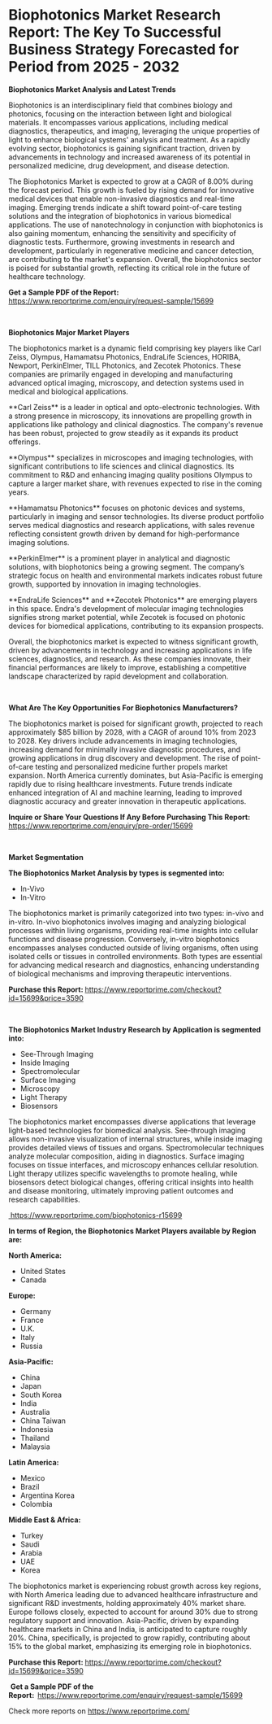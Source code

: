 <p><h1>Biophotonics Market Research Report: The Key To Successful Business Strategy Forecasted for Period from 2025 - 2032</h1></p><p><strong>Biophotonics Market Analysis and Latest Trends</strong></p>
<p><p>Biophotonics is an interdisciplinary field that combines biology and photonics, focusing on the interaction between light and biological materials. It encompasses various applications, including medical diagnostics, therapeutics, and imaging, leveraging the unique properties of light to enhance biological systems' analysis and treatment. As a rapidly evolving sector, biophotonics is gaining significant traction, driven by advancements in technology and increased awareness of its potential in personalized medicine, drug development, and disease detection.</p><p>The Biophotonics Market is expected to grow at a CAGR of 8.00% during the forecast period. This growth is fueled by rising demand for innovative medical devices that enable non-invasive diagnostics and real-time imaging. Emerging trends indicate a shift toward point-of-care testing solutions and the integration of biophotonics in various biomedical applications. The use of nanotechnology in conjunction with biophotonics is also gaining momentum, enhancing the sensitivity and specificity of diagnostic tests. Furthermore, growing investments in research and development, particularly in regenerative medicine and cancer detection, are contributing to the market's expansion. Overall, the biophotonics sector is poised for substantial growth, reflecting its critical role in the future of healthcare technology.</p></p>
<p><strong>Get a Sample PDF of the Report:&nbsp;</strong> <a href="https://www.reportprime.com/enquiry/request-sample/15699?utm_campaign=1789&utm_medium=2&utm_source=Github&utm_content=ia&utm_term=20032025&utm_id=biophotonics">https://www.reportprime.com/enquiry/request-sample/15699</a></p>
<p>&nbsp;</p>
<p><strong>Biophotonics Major Market Players</strong></p>
<p><p>The biophotonics market is a dynamic field comprising key players like Carl Zeiss, Olympus, Hamamatsu Photonics, EndraLife Sciences, HORIBA, Newport, PerkinElmer, TILL Photonics, and Zecotek Photonics. These companies are primarily engaged in developing and manufacturing advanced optical imaging, microscopy, and detection systems used in medical and biological applications.</p><p>**Carl Zeiss** is a leader in optical and opto-electronic technologies. With a strong presence in microscopy, its innovations are propelling growth in applications like pathology and clinical diagnostics. The company's revenue has been robust, projected to grow steadily as it expands its product offerings.</p><p>**Olympus** specializes in microscopes and imaging technologies, with significant contributions to life sciences and clinical diagnostics. Its commitment to R&D and enhancing imaging quality positions Olympus to capture a larger market share, with revenues expected to rise in the coming years.</p><p>**Hamamatsu Photonics** focuses on photonic devices and systems, particularly in imaging and sensor technologies. Its diverse product portfolio serves medical diagnostics and research applications, with sales revenue reflecting consistent growth driven by demand for high-performance imaging solutions.</p><p>**PerkinElmer** is a prominent player in analytical and diagnostic solutions, with biophotonics being a growing segment. The company’s strategic focus on health and environmental markets indicates robust future growth, supported by innovation in imaging technologies.</p><p>**EndraLife Sciences** and **Zecotek Photonics** are emerging players in this space. Endra's development of molecular imaging technologies signifies strong market potential, while Zecotek is focused on photonic devices for biomedical applications, contributing to its expansion prospects.</p><p>Overall, the biophotonics market is expected to witness significant growth, driven by advancements in technology and increasing applications in life sciences, diagnostics, and research. As these companies innovate, their financial performances are likely to improve, establishing a competitive landscape characterized by rapid development and collaboration.</p></p>
<p>&nbsp;</p>
<p><strong>What Are The Key Opportunities For Biophotonics Manufacturers?</strong></p>
<p><p>The biophotonics market is poised for significant growth, projected to reach approximately $85 billion by 2028, with a CAGR of around 10% from 2023 to 2028. Key drivers include advancements in imaging technologies, increasing demand for minimally invasive diagnostic procedures, and growing applications in drug discovery and development. The rise of point-of-care testing and personalized medicine further propels market expansion. North America currently dominates, but Asia-Pacific is emerging rapidly due to rising healthcare investments. Future trends indicate enhanced integration of AI and machine learning, leading to improved diagnostic accuracy and greater innovation in therapeutic applications.</p></p>
<p><strong>Inquire or Share Your Questions If Any Before Purchasing This Report:</strong> <a href="https://www.reportprime.com/enquiry/pre-order/15699?utm_campaign=1789&utm_medium=2&utm_source=Github&utm_content=ia&utm_term=20032025&utm_id=biophotonics">https://www.reportprime.com/enquiry/pre-order/15699</a></p>
<p>&nbsp;</p>
<p><strong>Market Segmentation</strong></p>
<p><strong>The Biophotonics Market Analysis by types is segmented into:</strong></p>
<p><ul><li>In-Vivo</li><li>In-Vitro</li></ul></p>
<p><p>The biophotonics market is primarily categorized into two types: in-vivo and in-vitro. In-vivo biophotonics involves imaging and analyzing biological processes within living organisms, providing real-time insights into cellular functions and disease progression. Conversely, in-vitro biophotonics encompasses analyses conducted outside of living organisms, often using isolated cells or tissues in controlled environments. Both types are essential for advancing medical research and diagnostics, enhancing understanding of biological mechanisms and improving therapeutic interventions.</p></p>
<p><strong>Purchase this Report:&nbsp;</strong><a href="https://www.reportprime.com/checkout?id=15699&price=3590&utm_campaign=1789&utm_medium=2&utm_source=Github&utm_content=ia&utm_term=20032025&utm_id=biophotonics">https://www.reportprime.com/checkout?id=15699&price=3590</a></p>
<p>&nbsp;</p>
<p><strong>The Biophotonics Market Industry Research by Application is segmented into:</strong></p>
<p><ul><li>See-Through Imaging</li><li>Inside Imaging</li><li>Spectromolecular</li><li>Surface Imaging</li><li>Microscopy</li><li>Light Therapy</li><li>Biosensors</li></ul></p>
<p><p>The biophotonics market encompasses diverse applications that leverage light-based technologies for biomedical analysis. See-through imaging allows non-invasive visualization of internal structures, while inside imaging provides detailed views of tissues and organs. Spectromolecular techniques analyze molecular composition, aiding in diagnostics. Surface imaging focuses on tissue interfaces, and microscopy enhances cellular resolution. Light therapy utilizes specific wavelengths to promote healing, while biosensors detect biological changes, offering critical insights into health and disease monitoring, ultimately improving patient outcomes and research capabilities.</p></p>
<p><a href="https://www.reportprime.com/biophotonics-r15699?utm_campaign=1789&utm_medium=2&utm_source=Github&utm_content=ia&utm_term=20032025&utm_id=biophotonics">&nbsp;https://www.reportprime.com/biophotonics-r15699</a></p>
<p><strong>In terms of Region, the Biophotonics Market Players available by Region are:</strong></p>
<p>
    <p> <strong> North America: </strong>
        <ul>
            <li>United States</li>
            <li>Canada</li>
        </ul>
        </p> 
    <p> <strong> Europe: </strong>
        <ul>
            <li>Germany</li>
            <li>France</li>
            <li>U.K.</li>
            <li>Italy</li>
            <li>Russia</li>
        </ul>
        </p> 
    <p> <strong> Asia-Pacific: </strong>
        <ul>
            <li>China</li>
            <li>Japan</li>
            <li>South Korea</li>
            <li>India</li>
            <li>Australia</li>
            <li>China Taiwan</li>
            <li>Indonesia</li>
            <li>Thailand</li>
            <li>Malaysia</li>
        </ul>
        </p> 
    <p> <strong> Latin America: </strong>
        <ul>
            <li>Mexico</li>
            <li>Brazil</li>
            <li>Argentina Korea</li>
            <li>Colombia</li>
        </ul>
        </p> 
    <p> <strong> Middle East & Africa: </strong>
        <ul>
            <li>Turkey</li>
            <li>Saudi</li>
            <li>Arabia</li>
            <li>UAE</li>
            <li>Korea</li>
        </ul>
    </p>
    </p>
<p><p>The biophotonics market is experiencing robust growth across key regions, with North America leading due to advanced healthcare infrastructure and significant R&D investments, holding approximately 40% market share. Europe follows closely, expected to account for around 30% due to strong regulatory support and innovation. Asia-Pacific, driven by expanding healthcare markets in China and India, is anticipated to capture roughly 20%. China, specifically, is projected to grow rapidly, contributing about 15% to the global market, emphasizing its emerging role in biophotonics.</p></p>
<p><strong>Purchase this Report: </strong><a href="https://www.reportprime.com/checkout?id=15699&price=3590&utm_campaign=1789&utm_medium=2&utm_source=Github&utm_content=ia&utm_term=20032025&utm_id=biophotonics">https://www.reportprime.com/checkout?id=15699&price=3590</a></p>
<p>&nbsp;<strong>Get a Sample PDF of the Report:&nbsp;&nbsp;</strong><a href="https://www.reportprime.com/enquiry/request-sample/15699?utm_campaign=1789&utm_medium=2&utm_source=Github&utm_content=ia&utm_term=20032025&utm_id=biophotonics">https://www.reportprime.com/enquiry/request-sample/15699</a></p>
<p><strong></strong></p>
<p>Check more reports on <a href="https://www.reportprime.com/?utm_campaign=1789&utm_medium=2&utm_source=Github&utm_content=ia&utm_term=20032025&utm_id=biophotonics">https://www.reportprime.com/</a></p>